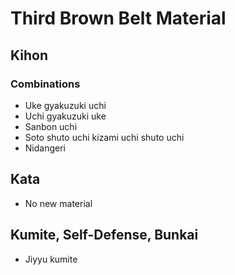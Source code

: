 # Third Brown Belt Material

## Kihon

### Combinations

* Uke gyakuzuki uchi
* Uchi gyakuzuki uke
* Sanbon uchi
* Soto shuto uchi kizami uchi shuto uchi
* Nidangeri

## Kata

* No new material

## Kumite, Self-Defense, Bunkai

* Jiyyu kumite
